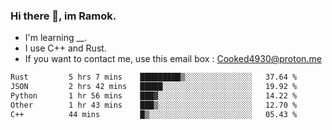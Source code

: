 ### Hi there 👋, im Ramok.

- I'm learning __.
- I use C++ and Rust.
- If you want to contact me, use this email box : Cooked4930@proton.me

<!--START_SECTION:waka-->

```txt
Rust         5 hrs 7 mins    █████████▒░░░░░░░░░░░░░░░   37.64 %
JSON         2 hrs 42 mins   █████░░░░░░░░░░░░░░░░░░░░   19.92 %
Python       1 hr 56 mins    ███▓░░░░░░░░░░░░░░░░░░░░░   14.22 %
Other        1 hr 43 mins    ███▒░░░░░░░░░░░░░░░░░░░░░   12.70 %
C++          44 mins         █▒░░░░░░░░░░░░░░░░░░░░░░░   05.43 %
```

<!--END_SECTION:waka-->
